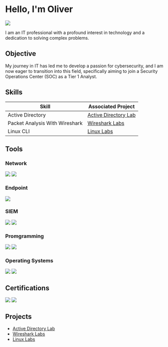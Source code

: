 # Hello, I'm Oliver
<a href="https://linkedin.com/in/oliver-philbin-3716b61b6/"><img src="https://img.shields.io/badge/-LinkedIn-0072b1?&style=for-the-badge&logo=linkedin&logoColor=white" /></a>

I am an IT professional with a profound interest in technology and a dedication to solving complex problems.

## Objective

My journey in IT has led me to develop a passion for cybersecurity, and I am now eager to transition into this field, specifically aiming to join a Security Operations Center (SOC) as a Tier 1 Analyst.

## Skills

| Skill                                         | Associated Project         |
|-----------------------------------------------|----------------------------|
| Active Directory           | <a href="https://github.com/oli-philbin/Active-Directory-Lab/tree/main">Active Directory Lab</a>|
| Packet Analysis With Wireshark | <a href="https://github.com/oli-philbin/Wireshark-Labs/tree/main">Wireshark Labs</a>|
| Linux CLI | <a href="https://github.com/oli-philbin/Linux-CLI/tree/main">Linux Labs</a>|

## Tools

### Network
<div>
    <img src="https://img.shields.io/badge/-Wireshark-1679A7?&style=for-the-badge&logo=Wireshark&logoColor=white" />
    <img src="https://img.shields.io/badge/-TCPDUMP-EF3B2D?&style=for-the-badge&logo=TCPDUMP&logoColor=white" />
</div>

### Endpoint
<div>
    <img src="https://img.shields.io/badge/-Microsoft_Defender_for_Endpoint-00A4EF?&style=for-the-badge&logo=Microsoft&logoColor=white" />
</div>

### SIEM
<div>
    <img src="https://img.shields.io/badge/-Microsoft_Sentinel-0078D4?&style=for-the-badge&logo=Microsoft&logoColor=white" />
    <img src="https://img.shields.io/badge/-Elastic-005571?&style=for-the-badge&logo=Elastic&logoColor=white" />
</div>

### Promgramming
<div>
    <img src="https://img.shields.io/badge/-Python-BF00FF?&style=for-the-badge&logo=Python&logoColor=white" />
    <img src="https://img.shields.io/badge/-SQL-00FF80?&style=for-the-badge&logo=SQL&logoColor=white" />
</div>

### Operating Systems
<div>
    <img src="https://img.shields.io/badge/-Linux-3776AB?&style=for-the-badge&logo=Linux&logoColor=white" />
    <img src="https://img.shields.io/badge/-Windows-31B404?&style=for-the-badge&logo=Windows&logoColor=white" />
</div>


## Certifications
<div>
  
<img src="https://img.shields.io/badge/-Google%20CyberSecurity%20Professional-4285F4?&style=for-the-badge&logo=google&logoColor=white" />
<img src="https://img.shields.io/badge/-Network%2B-007ACC?&style=for-the-badge&logo=CompTIA&logoColor=white" />

</div>

## Projects
- <a href="https://github.com/oli-philbin/Active-Directory-Lab/tree/main">Active Directory Lab</a>
- <a href="https://github.com/oli-philbin/Wireshark-Labs/tree/main">Wireshark Labs</a>
- <a href="https://github.com/oli-philbin/Linux-CLI/tree/main">Linux Labs</a>
